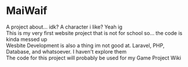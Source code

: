 # MaiWaif
A project about... idk? A character i like? Yeah ig<br>
This is my very first website project that is not for school so... the code is kinda messed up<br>
Wesbite Development is also a thing im not good at. Laravel, PHP, Database, and whatsoever. I haven't explore them <br>
The code for this project will probably be used for my Game Project Wiki
